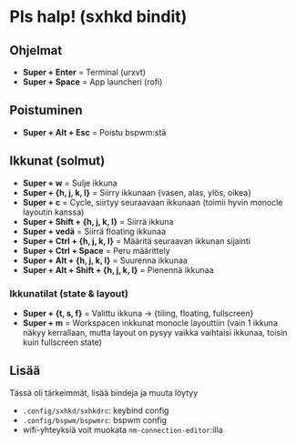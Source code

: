 # Pls halp! (sxhkd bindit)

## Ohjelmat

- **Super + Enter** = Terminal (urxvt)
- **Super + Space** = App launcheri (rofi)

## Poistuminen

- **Super + Alt + Esc** = Poistu bspwm:stä

## Ikkunat (solmut)

- **Super + w** = Sulje ikkuna
- **Super + {h, j, k, l}** = Siirry ikkunaan {vasen, alas, ylös, oikea}
- **Super + c** = Cycle, siirtyy seuraavaan ikkunaan (toimii hyvin monocle layoutin kanssa)
- **Super + Shift + {h, j, k, l}** = Siirrä ikkuna
- **Super + vedä** = Siirrä floating ikkunaa
- **Super + Ctrl + {h, j, k, l}** = Määritä seuraavan ikkunan sijainti
- **Super + Ctrl + Space** = Peru määrittely
- **Super + Alt + {h, j, k, l}** = Suurenna ikkunaa
- **Super + Alt + Shift + {h, j, k, l}** = Pienennä ikkunaa

### Ikkunatilat (state & layout)

- **Super + {t, s, f}** = Valittu ikkuna -> {tiling, floating, fullscreen}
- **Super + m** = Workspacen inkkunat monocle layouttiin (vain 1
ikkuna näkyy kerrallaan, mutta layout on pysyy vaikka vaihtaisi ikkunaa, toisin kuin fullscreen state)

## Lisää

Tässä oli tärkeimmät, lisää bindeja ja muuta löytyy

- `.config/sxhkd/sxhkdrc`: keybind config
- `.config/bspwm/bspwmrc`: bspwm config
- wifi-yhteyksiä voit muokata `nm-connection-editor`:illa
